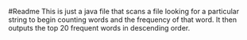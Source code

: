 #Readme
This is just a java file that scans a file looking for a particular string to begin counting words and the frequency of that word. 
It then outputs the top 20 frequent words in descending order.